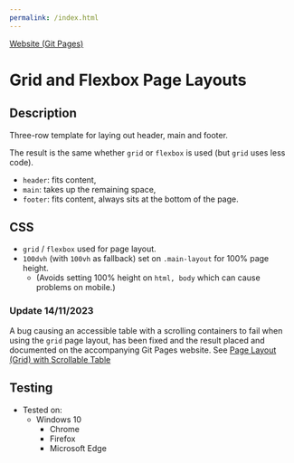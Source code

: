 ```yaml
---
permalink: /index.html
---
```


[Website (Git Pages)](https://chrisnajman.github.io/grid-flexbox-page-layouts)

# Grid and Flexbox Page Layouts

## Description

Three-row template for laying out header, main and footer.

The result is the same whether `grid` or `flexbox` is used (but `grid` uses less code).

- `header`: fits content,
- `main`: takes up the remaining space,
- `footer`: fits content, always sits at the bottom of the page.

## CSS

- `grid` / `flexbox` used for page layout.
- `100dvh` (with `100vh` as fallback) set on `.main-layout` for 100% page height.
  - (Avoids setting 100% height on `html, body` which can cause problems on mobile.)

### Update 14/11/2023

A bug causing an accessible table with a scrolling containers to fail when using the `grid` page layout, has been fixed
and the result placed and documented on the accompanying Git Pages website. See [Page Layout (Grid) with Scrollable Table](https://chrisnajman.github.io/grid-flexbox-page-layouts/grid-scroll.html)

## Testing

- Tested on:
  - Windows 10
    - Chrome
    - Firefox
    - Microsoft Edge
